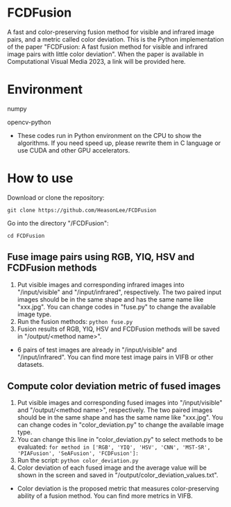 # FCDFusion
A fast and color-preserving fusion method for visible and infrared image pairs, and a metric called color deviation.
This is the Python implementation of the paper "FCDFusion: A fast fusion method for visible and infrared image pairs with little color deviation".
When the paper is available in Computational Visual Media 2023, a link will be provided here.

# Environment
numpy

opencv-python
- These codes run in Python environment on the CPU to show the algorithms. If you need speed up, please rewrite them in C language or use CUDA and other GPU accelerators.

# How to use
Download or clone the repository:

`git clone https://github.com/HeasonLee/FCDFusion`

Go into the directory "/FCDFusion":

`cd FCDFusion`

## Fuse image pairs using RGB, YIQ, HSV and FCDFusion methods
1. Put visible images and corresponding infrared images into "/input/visible" and "/input/infrared", respectively. The two paired input images should be in the same shape and has the same name like "xxx.jpg". You can change codes in "fuse.py" to change the available image type.
2. Run the fusion methods: `python fuse.py`
3. Fusion results of RGB, YIQ, HSV and FCDFusion methods will be saved in "/output/\<method name\>".

- 6 pairs of test images are already in "/input/visible" and "/input/infrared". You can find more test image pairs in VIFB or other datasets.

## Compute color deviation metric of fused images
1. Put visible images and corresponding fused images into "/input/visible" and "/output/\<method name\>", respectively. The two paired images should be in the same shape and has the same name like "xxx.jpg". You can change codes in "color_deviation.py" to change the available image type.
2. You can change this line in "color_deviation.py" to select methods to be evaluated: `for method in ['RGB', 'YIQ', 'HSV', 'CNN', 'MST-SR', 'PIAFusion', 'SeAFusion', 'FCDFusion']:`
4. Run the script: `python color_deviation.py`
5. Color deviation of each fused image and the average value will be shown in the screen and saved in "/output/color_deviation_values.txt".

- Color deviation is the proposed metric that measures color-preserving ability of a fusion method. You can find more metrics in VIFB.
